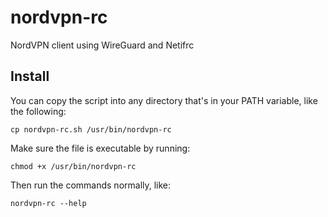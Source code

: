 # nordvpn-rc

NordVPN client using WireGuard and Netifrc

## Install

You can copy the script into any directory that's in your PATH variable, like the following:
```
cp nordvpn-rc.sh /usr/bin/nordvpn-rc
```
Make sure the file is executable by running:
```
chmod +x /usr/bin/nordvpn-rc
```
Then run the commands normally, like:
```
nordvpn-rc --help
```
